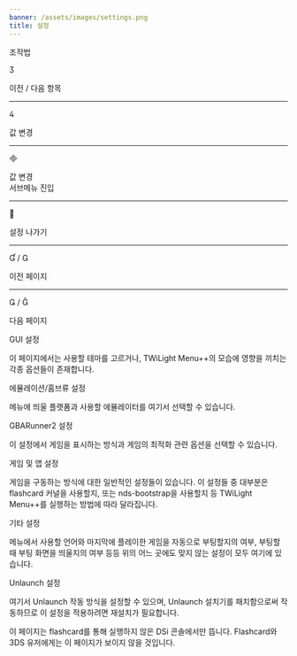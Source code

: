 ```yaml
---
banner: /assets/images/settings.png
title: 설정
---
```


<div id="conrols" class="section-title">조작법</div>
<div class="section-body">
    <div class="button-action-group">
        <p class="button-action button">&#xE07D;</p>
        <p class="button-action-text">이전 / 다음 항목</p>
    </div>
    <hr>
    <div class="button-action-group">
        <p class="button-action button">&#xE07E;</p>
        <p class="button-action-text">값 변경</p>
    </div>
    <hr>
    <div class="button-action-group">
        <p class="button-action button">&#xE000;</p>
        <p class="button-action-text">값 변경<br>서브메뉴 진입</p>
    </div>
    <hr>
    <div class="button-action-group">
        <p class="button-action button">&#xE001;</p>
        <p class="button-action-text">설정 나가기</p>
    </div>
    <hr>
    <div class="button-action-group">
        <p class="button-action button">&#xE004; / &#xE002;</p>
        <p class="button-action-text">이전 페이지</p>
    </div>
    <hr>
    <div class="button-action-group">
        <p class="button-action button">&#xE003; / &#xE005;</p>
        <p class="button-action-text">다음 페이지</p>
    </div>
</div>

<div id="gui-settings" class="section-title">GUI 설정</div>
<div class="section-body">
    <p>이 페이지에서는 사용할 테마를 고르거나, TWiLight Menu++의 모습에 영향을 끼치는 각종 옵션들이 존재합니다.</p>
</div>

<div id="emulation-hb-settings" class="section-title">에뮬레이션/홈브류 설정</div>
<div class="section-body">
    <p>메뉴에 띄울 플랫폼과 사용할 에뮬레이터를 여기서 선택할 수 있습니다.</p>
</div>

<div id="gbarunner2-settings" class="section-title">GBARunner2 설정</div>
<div class="section-body">
    <p>이 설정에서 게임을 표시하는 방식과 게임의 최적화 관련 옵션을 선택할 수 있습니다.</p>
</div>

<div id="games-and-apps-settings" class="section-title">게임 및 앱 설정</div>
<div class="section-body">
    <p>게임을 구동하는 방식에 대한 일반적인 설정들이 있습니다. 이 설정들 중 대부분은 flashcard 커널을 사용할지, 또는 nds-bootstrap을 사용할지 등 TWiLight Menu++를 실행하는 방법에 따라 달라집니다.</p>
</div>

<div id="misc-settings" class="section-title">기타 설정</div>
<div class="section-body">
    <p>메뉴에서 사용할 언어와 마지막에 플레이한 게임을 자동으로 부팅할지의 여부, 부팅할 때 부팅 화면을 띄울지의 여부 등등 위의 어느 곳에도 맞지 않는 설정이 모두 여기에 있습니다.</p>
</div>

<div id="unlaunch-settings" class="section-title">Unlaunch 설정</div>
<div class="section-body">
    <p>여기서 Unlaunch 작동 방식을 설정할 수 있으며, Unlaunch 설치기를 패치함으로써 작동하므로 이 설정을 적용하려면 재설치가 필요합니다.</p>
    <p>이 페이지는 flashcard를 통해 실행하지 않은 DSi 콘솔에서만 뜹니다. Flashcard와 3DS 유저에게는 이 페이지가 보이지 않을 것입니다.</p>
</div>
